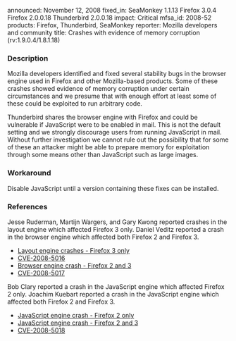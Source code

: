 announced: November 12, 2008
fixed_in: SeaMonkey 1.1.13
          Firefox 3.0.4
          Firefox 2.0.0.18
          Thunderbird 2.0.0.18
impact: Critical
mfsa_id: 2008-52
products: Firefox, Thunderbird, SeaMonkey
reporter: Mozilla developers and community
title: Crashes with evidence of memory corruption (rv:1.9.0.4/1.8.1.18)

<h3>Description</h3>

<p>Mozilla developers identified and fixed several stability bugs in the browser
engine used in Firefox and other Mozilla-based products. Some of these crashes
showed evidence of memory corruption under certain circumstances and we presume
that with enough effort at least some of these could be exploited to run
arbitrary code.</p>

<p class="note">Thunderbird shares the browser engine with Firefox and could be
vulnerable if JavaScript were to be enabled in mail. This is not the default
setting and we strongly discourage users from running JavaScript in
mail. Without further investigation we cannot rule out the possibility that for
some of these an attacker might be able to prepare memory for exploitation
through some means other than JavaScript such as large images.</p>

<h3>Workaround</h3>

<p>Disable JavaScript until a version containing these fixes can be installed.</p>

<h3>References</h3>

<p>Jesse Ruderman, Martijn Wargers, and Gary Kwong reported crashes in the layout engine
which affected Firefox 3 only.  Daniel Veditz reported a crash in the browser
engine which affected both Firefox 2 and Firefox 3.</p>
<ul>
  <li><a href="https://bugzilla.mozilla.org/buglist.cgi?bug_id=439206,453406,458637,444864,452157,449111,444260,433429,443528,430394,457375">
      Layout engine crashes - Firefox 3 only</a></li>
  <li><a class="ex-ref" href="http://cve.mitre.org/cgi-bin/cvename.cgi?name=CVE-2008-5016">CVE-2008-5016</a></li>
  <li><a href="https://bugzilla.mozilla.org/show_bug.cgi?id=455987">Browser engine crash - Firefox 2 and 3</a></li>
  <li><a class="ex-ref" href="http://cve.mitre.org/cgi-bin/cvename.cgi?name=CVE-2008-5017">CVE-2008-5017</a></li>
</ul>

<p>Bob Clary reported a crash in the JavaScript engine which affected Firefox 2
only.  Joachim Kuebart reported a crash in the JavaScript engine which affected
both Firefox 2 and Firefox 3.</p>
<ul>
  <li><a href="https://bugzilla.mozilla.org/show_bug.cgi?id=454113">JavaScript
  engine crash - Firefox 2 only</a></li>
  <li><a href="https://bugzilla.mozilla.org/show_bug.cgi?id=452786">JavaScript
  engine crash - Firefox 2 and 3</a></li>
  <li><a class="ex-ref" href="http://cve.mitre.org/cgi-bin/cvename.cgi?name=CVE-2008-5018">CVE-2008-5018</a></li>
</ul>




